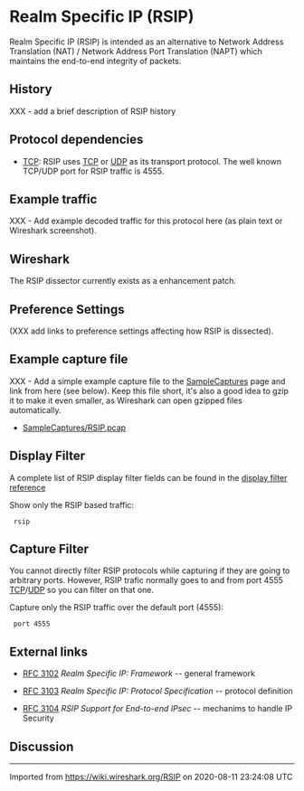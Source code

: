 # Realm Specific IP (RSIP)

Realm Specific IP (RSIP) is intended as an alternative to Network Address Translation (NAT) / Network Address Port Translation (NAPT) which maintains the end-to-end integrity of packets.

## History

XXX - add a brief description of RSIP history

## Protocol dependencies

  - [TCP](/TCP): RSIP uses [TCP](/TCP) or [UDP](/UDP) as its transport protocol. The well known TCP/UDP port for RSIP traffic is 4555.

## Example traffic

XXX - Add example decoded traffic for this protocol here (as plain text or Wireshark screenshot).

## Wireshark

The RSIP dissector currently exists as a enhancement patch.

## Preference Settings

(XXX add links to preference settings affecting how RSIP is dissected).

## Example capture file

XXX - Add a simple example capture file to the [SampleCaptures](/SampleCaptures) page and link from here (see below). Keep this file short, it's also a good idea to gzip it to make it even smaller, as Wireshark can open gzipped files automatically.

  - [SampleCaptures/RSIP.pcap](uploads/__moin_import__/attachments/SampleCaptures/RSIP.pcap "Upload new attachment \"RSIP.pcap\"")

## Display Filter

A complete list of RSIP display filter fields can be found in the [display filter reference](http://www.wireshark.org/docs/dfref/r/proto.html)

Show only the RSIP based traffic:

``` 
 rsip 
```

## Capture Filter

You cannot directly filter RSIP protocols while capturing if they are going to arbitrary ports. However, RSIP trafic normally goes to and from port 4555 [TCP](/TCP)/[UDP](/UDP) so you can filter on that one.

Capture only the RSIP traffic over the default port (4555):

``` 
 port 4555 
```

## External links

  - [RFC 3102](http://www.ietf.org/rfc/rfc3102.txt) *Realm Specific IP: Framework* -- general framework

  - [RFC 3103](http://www.ietf.org/rfc/rfc3103.txt) *Realm Specific IP: Protocol Specification* -- protocol definition

  - [RFC 3104](http://www.ietf.org/rfc/rfc3104.txt) *RSIP Support for End-to-end IPsec* -- mechanims to handle IP Security

## Discussion

---

Imported from https://wiki.wireshark.org/RSIP on 2020-08-11 23:24:08 UTC
